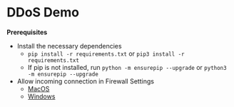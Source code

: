 # DDoS Demo

**Prerequisites**
- Install the necessary dependencies
    - `pip install -r requirements.txt` or `pip3 install -r requirements.txt`
    - If pip is not installed, run `python -m ensurepip --upgrade` or `python3 -m ensurepip --upgrade`
- Allow incoming connection in Firewall Settings
    - [MacOS](https://support.apple.com/guide/mac-help/change-firewall-settings-on-mac-mh11783/)
    - [Windows](https://stackoverflow.com/questions/36646093/allowing-a-program-through-windows-firewall)
